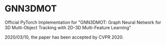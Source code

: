 # GNN3DMOT
Official PyTorch Implementation for "GNN3DMOT: Graph Neural Network for 3D Multi-Object Tracking with 2D-3D Multi-Feature Learning"

2020/03/10, the paper has been accepted by CVPR 2020.
